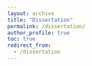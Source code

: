 ```yaml
---
layout: archive
title: "Dissertation"
permalink: /dissertation/
author_profile: true
toc: true
redirect_from:
  - /dissertation
---
```

&nbsp;
&nbsp;
